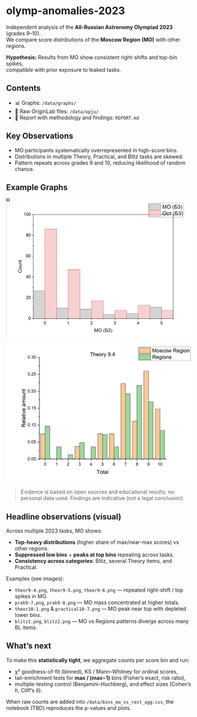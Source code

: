 # olymp-anomalies-2023

Independent analysis of the **All-Russian Astronomy Olympiad 2023** (grades 9–10).  
We compare score distributions of the **Moscow Region (MO)** with other regions.

**Hypothesis:** Results from MO show consistent right-shifts and top-bin spikes,  
compatible with prior exposure to leaked tasks.

## Contents
- 📊 Graphs: `/data/graphs/`
- 📂 Raw OriginLab files: `/data/opju/`
- 📝 Report with methodology and findings: `REPORT.md`

## Key Observations
- MO participants systematically overrepresented in high-score bins.
- Distributions in multiple Theory, Practical, and Blitz tasks are skewed.
- Pattern repeats across grades 9 and 10, reducing likelihood of random chance.

## Example Graphs
![Blitz Example](data/graphs/blitz1.png)
![Theory Example](data/graphs/theor9-4.png)

> Evidence is based on open sources and educational results; no personal data used. Findings are indicative (not a legal conclusion).

## Headline observations (visual)
Across multiple 2023 tasks, MO shows:
- **Top-heavy distributions** (higher share of max/near-max scores) vs other regions.
- **Suppressed low bins** + **peaks at top bins** repeating across tasks.
- **Consistency across categories**: Blitz, several Theory items, and Practical.

Examples (see images):
- `theor9-4.png`, `theor9-5.png`, `theor9-6.png` — repeated right-shift / top spikes in MO.
- `prak9-7.png`, `prak9-8.png` — MO mass concentrated at higher totals.
- `theor10-1.png` & `practical10-7.png` — MO peak near top with depleted lower bins.
- `blitz1.png`, `blitz2.png` — MO vs Regions patterns diverge across many BL items.

## What’s next
To make this **statistically tight**, we aggregate counts per score bin and run:
- χ² goodness-of-fit (binned), KS / Mann–Whitney for ordinal scores,
- tail-enrichment tests for **max / (max−1)** bins (Fisher’s exact, risk ratio),
- multiple-testing control (Benjamini–Hochberg), and effect sizes (Cohen’s *h*, Cliff’s *δ*).

When raw counts are added into `/data/bins_mo_vs_rest_agg.csv`, the notebook (TBD) reproduces the p-values and plots.

